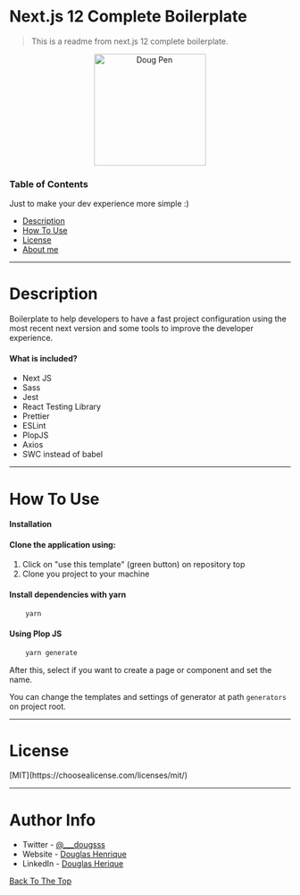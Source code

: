 <a name="read-me-template" />

# Next.js 12 Complete Boilerplate

> This is a readme from next.js 12 complete boilerplate.

<p align="center">
    <img src="https://user-images.githubusercontent.com/9868584/143581770-3d23227d-214c-4c96-8762-acb62788ad2f.png" width="200" alt="Doug Pen" /> 
</p>

 
### Table of Contents
Just to make your dev experience more simple :) 

- [Description](#description)
- [How To Use](#how-to-use)
- [License](#license)
- [About me](#about-me)

---
<a name="description">
  <h1>Description </h1>
</a>
Boilerplate to help developers to have a fast project configuration using the most recent next version and some tools to improve the developer experience. 

#### What is included?

- Next JS
- Sass
- Jest
- React Testing Library 
- Prettier
- ESLint
- PlopJS
- Axios
- SWC instead of babel

---

<a name="how-to-use">
  <h1>How To Use </h1>
</a>

#### Installation

#### Clone the application using:

1. Click on "use this template" (green button) on repository top
2. Clone you project to your machine

#### Install dependencies with yarn 

```html
    yarn
```

#### Using Plop JS

```html
    yarn generate 
```

After this, select if you want to create a page or component and set the name.

You can change the templates and settings of generator at path `generators` on project root. 

---

<a name="license">
  <h1>License </h1>
</a>
[MIT](https://choosealicense.com/licenses/mit/)

---

<a name="about-me">
  <h1> Author Info </h1> 
</a>

- Twitter - [@___dougsss](https://twitter.com/___dougsss)
- Website - [Douglas Henrique](http://dougdev.com.br/)
- LinkedIn - [Douglas Herique](https://www.linkedin.com/in/douglas-hsp/)

[Back To The Top](#read-me-template)
